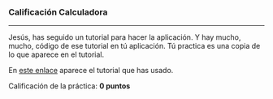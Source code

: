 ### Calificación Calculadora
---

Jesús, has seguido un tutorial para hacer la aplicación. Y hay mucho, mucho, código de ese tutorial en tú aplicación. Tú practica es una copia de lo que aparece en el tutorial.

En [este enlace](https://neuralbeast.com/how-to-build-a-calculator-app-using-android-studio-for-beginners/) aparece el tutorial que has usado.


Calificación de la práctica: **0 puntos**
